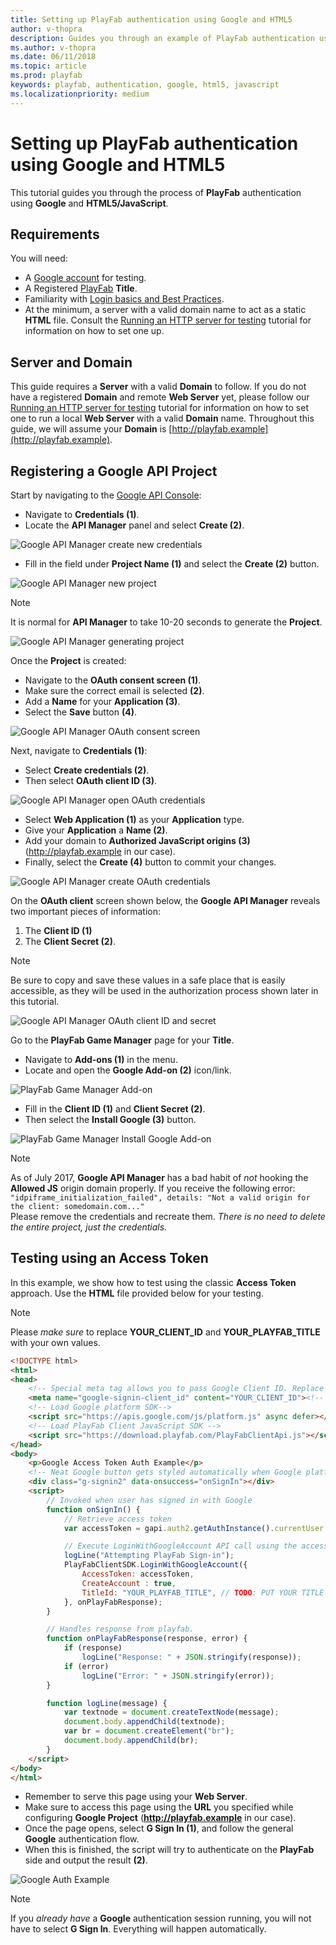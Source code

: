 ```yaml
---
title: Setting up PlayFab authentication using Google and HTML5
author: v-thopra
description: Guides you through an example of PlayFab authentication using Google and HTML5.
ms.author: v-thopra
ms.date: 06/11/2018
ms.topic: article
ms.prod: playfab
keywords: playfab, authentication, google, html5, javascript
ms.localizationpriority: medium
---
```


# Setting up PlayFab authentication using Google and HTML5

This tutorial guides you through the process of **PlayFab** authentication using **Google** and **HTML5/JavaScript**.

## Requirements

You will need:

- A [Google account](https://google.com/) for testing.
- A Registered [PlayFab](https://playfab.com/) **Title**.
- Familiarity with [Login basics and Best Practices](../../authentication/platform-specific-authentication/login-basics-best-practices.md).
- At the minimum, a server with a valid domain name to act as a static **HTML** file. Consult the [Running an HTTP server for testing](../../config/dev-test-live/running-an-http-server-for-testing.md) tutorial for information on how to set one up.

## Server and Domain

This guide requires a **Server** with a valid **Domain** to follow. If you do not have a registered **Domain** and remote **Web Server** yet, please follow our [Running an HTTP server for testing](../../config/dev-test-live/running-an-http-server-for-testing.md) tutorial for information on how to set one to run a local **Web Server** with a valid **Domain** name. Throughout this guide, we will assume your **Domain** is [http://playfab.example](http://playfab.example).

## Registering a Google API Project

Start by navigating to the [Google API Console](https://console.developers.google.com/):

- Navigate to **Credentials (1)**.
- Locate the **API Manager** panel and select **Create (2)**.

![Google API Manager create new credentials](media/tutorials/google-html5/create-new-credentials.png)  

- Fill in the field under **Project Name (1)** and select the **Create (2)** button.

![Google API Manager new project](media/tutorials/google-html5/create-new-project.png)  

> [!NOTE]
> It is normal for **API Manager** to take 10-20 seconds to generate the **Project**.

![Google API Manager generating project](media/tutorials/google-html5/generating-project.png)  

Once the **Project** is created:

- Navigate to the **OAuth consent screen (1)**. 
- Make sure the correct email is selected **(2)**. 
- Add a **Name** for your **Application (3)**.
- Select the **Save** button **(4)**.

![Google API Manager OAuth consent screen](media/tutorials/google-html5/oauth-consent-screen.png)  

Next, navigate to **Credentials (1)**:

- Select **Create credentials (2)**.
- Then select **OAuth client ID (3)**.

![Google API Manager open OAuth credentials](media/tutorials/google-html5/open-oauth-credentials.png)  

- Select **Web Application (1)** as your **Application** type.
- Give your **Application** a **Name (2)**. 
- Add your domain to **Authorized JavaScript origins (3)** (http://playfab.example in our case).
- Finally, select the **Create (4)** button to commit your changes.

![Google API Manager create OAuth credentials](media/tutorials/google-html5/create-oauth-credentials.png)  

On the **OAuth client** screen shown below, the **Google API Manager** reveals two important pieces of information:

1. The **Client ID (1)**
2. The **Client Secret (2)**.

> [!NOTE]
> Be sure to copy and save these values in a safe place that is easily accessible, as they will be used in the authorization process shown later in this tutorial.

![Google API Manager OAuth client ID and secret](media/tutorials/google-html5/oauth-client-credentials.png)  

Go to the **PlayFab Game Manager** page for your **Title**.

- Navigate to **Add-ons (1)** in the menu.
- Locate and open the **Google Add-on (2)** icon/link.

![PlayFab Game Manager Add-on](media/tutorials/google-html5/open-google-add-on.png)  

- Fill in the **Client ID (1)** and **Client Secret (2)**.
- Then select the **Install Google (3)** button.

![PlayFab Game Manager Install Google Add-on](media/tutorials/google-html5/install-google-add-on.png)  

> [!NOTE]
> As of July 2017, **Google API Manager** has a bad habit of *not* hooking the **Allowed JS** origin domain properly. If you receive the following error:  
> `"idpiframe_initialization_failed", details: "Not a valid origin for the client: somedomain.com..."`  
> Please remove the credentials and recreate them. *There is no need to delete the entire project, just the credentials.*

## Testing using an Access Token

In this example, we show how to test using the classic **Access Token** approach. Use the **HTML** file provided below for your testing.

> [!NOTE]
> Please *make sure* to replace **YOUR_CLIENT_ID** and **YOUR_PLAYFAB_TITLE** with your own values.

```html
<!DOCTYPE html>
<html>
<head>
    <!-- Special meta tag allows you to pass Google Client ID. Replace the content attribute value with your own Client Id -->
    <meta name="google-signin-client_id" content="YOUR_CLIENT_ID"><!-- // TODO: PUT YOUR GOOGLE CLIENT_ID HERE! -->
    <!-- Load Google platform SDK-->
    <script src="https://apis.google.com/js/platform.js" async defer></script>
    <!-- Load PlayFab Client JavaScript SDK -->
    <script src="https://download.playfab.com/PlayFabClientApi.js"></script>
</head>
<body>
    <p>Google Access Token Auth Example</p>
    <!-- Neat Google button gets styled automatically when Google platform SDK is loaded -->
    <div class="g-signin2" data-onsuccess="onSignIn"></div>
    <script>
        // Invoked when user has signed in with Google
        function onSignIn() {
            // Retrieve access token
            var accessToken = gapi.auth2.getAuthInstance().currentUser.get().getAuthResponse(true).access_token;

            // Execute LoginWithGoogleAccount API call using the access token. Please replace TitleID with your own.
            logLine("Attempting PlayFab Sign-in");
            PlayFabClientSDK.LoginWithGoogleAccount({
                AccessToken: accessToken,
                CreateAccount : true,
                TitleId: "YOUR_PLAYFAB_TITLE", // TODO: PUT YOUR TITLE ID HERE!
            }, onPlayFabResponse);
        }

        // Handles response from playfab.
        function onPlayFabResponse(response, error) {
            if (response)
                logLine("Response: " + JSON.stringify(response));
            if (error)
                logLine("Error: " + JSON.stringify(error));
        }

        function logLine(message) {
            var textnode = document.createTextNode(message);
            document.body.appendChild(textnode);
            var br = document.createElement("br");
            document.body.appendChild(br);
        }
    </script>
</body>
</html>
```

- Remember to serve this page using your **Web Server**.
- Make sure to access this page using the **URL** you specified while configuring **Google Project** (**http://playfab.example** in our case).
- Once the page opens, select **G Sign In (1)**, and follow the general **Google** authentication flow.
- When this is finished, the script will try to authenticate on the **PlayFab** side and output the result **(2)**.

![Google Auth Example](media/tutorials/google-html5/google-auth-example.png)  

> [!NOTE]
> If you *already have* a **Google** authentication session running, you will not have to select **G Sign In**. Everything will happen automatically.
